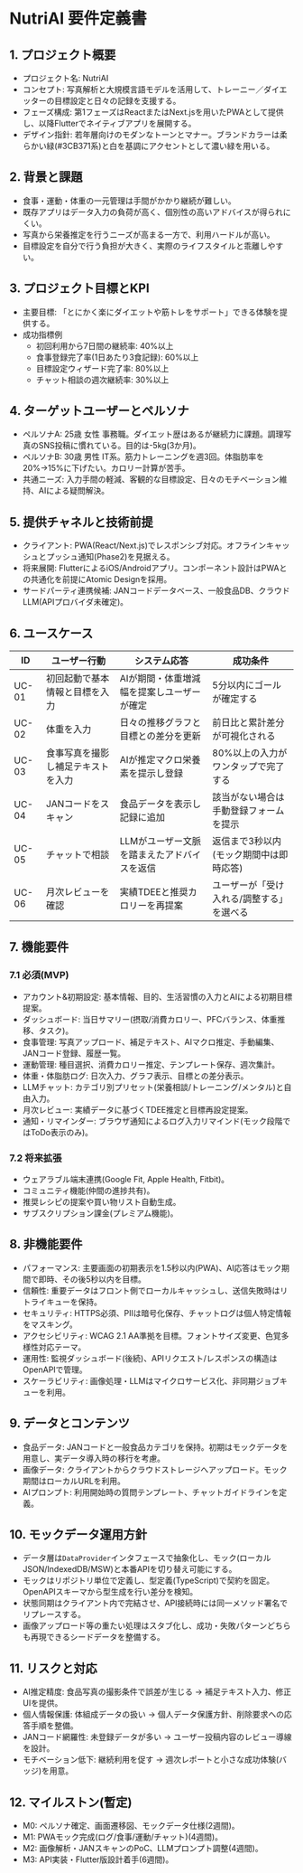 # NutriAI 要件定義書

## 1. プロジェクト概要
- プロジェクト名: NutriAI
- コンセプト: 写真解析と大規模言語モデルを活用して、トレーニー／ダイエッターの目標設定と日々の記録を支援する。
- フェーズ構成: 第1フェーズはReactまたはNext.jsを用いたPWAとして提供し、以降Flutterでネイティブアプリを展開する。
- デザイン指針: 若年層向けのモダンなトーンとマナー。ブランドカラーは柔らかい緑(#3CB371系)と白を基調にアクセントとして濃い緑を用いる。

## 2. 背景と課題
- 食事・運動・体重の一元管理は手間がかかり継続が難しい。
- 既存アプリはデータ入力の負荷が高く、個別性の高いアドバイスが得られにくい。
- 写真から栄養推定を行うニーズが高まる一方で、利用ハードルが高い。
- 目標設定を自分で行う負担が大きく、実際のライフスタイルと乖離しやすい。

## 3. プロジェクト目標とKPI
- 主要目標: 「とにかく楽にダイエットや筋トレをサポート」できる体験を提供する。
- 成功指標例
  - 初回利用から7日間の継続率: 40%以上
  - 食事登録完了率(1日あたり3食記録): 60%以上
  - 目標設定ウィザード完了率: 80%以上
  - チャット相談の週次継続率: 30%以上

## 4. ターゲットユーザーとペルソナ
- ペルソナA: 25歳 女性 事務職。ダイエット歴はあるが継続力に課題。調理写真のSNS投稿に慣れている。目的は-5kg(3か月)。
- ペルソナB: 30歳 男性 IT系。筋力トレーニングを週3回。体脂肪率を20%→15%に下げたい。カロリー計算が苦手。
- 共通ニーズ: 入力手間の軽減、客観的な目標設定、日々のモチベーション維持、AIによる疑問解決。

## 5. 提供チャネルと技術前提
- クライアント: PWA(React/Next.js)でレスポンシブ対応。オフラインキャッシュとプッシュ通知(Phase2)を見据える。
- 将来展開: FlutterによるiOS/Androidアプリ。コンポーネント設計はPWAとの共通化を前提にAtomic Designを採用。
- サードパーティ連携候補: JANコードデータベース、一般食品DB、クラウドLLM(APIプロバイダ未確定)。

## 6. ユースケース
| ID | ユーザー行動 | システム応答 | 成功条件 |
| --- | --- | --- | --- |
| UC-01 | 初回起動で基本情報と目標を入力 | AIが期間・体重増減幅を提案しユーザーが確定 | 5分以内にゴールが確定する |
| UC-02 | 体重を入力 | 日々の推移グラフと目標との差分を更新 | 前日比と累計差分が可視化される |
| UC-03 | 食事写真を撮影し補足テキストを入力 | AIが推定マクロ栄養素を提示し登録 | 80%以上の入力がワンタップで完了する |
| UC-04 | JANコードをスキャン | 食品データを表示し記録に追加 | 該当がない場合は手動登録フォームを提示 |
| UC-05 | チャットで相談 | LLMがユーザー文脈を踏まえたアドバイスを返信 | 返信まで3秒以内(モック期間中は即時応答) |
| UC-06 | 月次レビューを確認 | 実績TDEEと推奨カロリーを再提案 | ユーザーが「受け入れる/調整する」を選べる |

## 7. 機能要件
### 7.1 必須(MVP)
- アカウント&初期設定: 基本情報、目的、生活習慣の入力とAIによる初期目標提案。
- ダッシュボード: 当日サマリー(摂取/消費カロリー、PFCバランス、体重推移、タスク)。
- 食事管理: 写真アップロード、補足テキスト、AIマクロ推定、手動編集、JANコード登録、履歴一覧。
- 運動管理: 種目選択、消費カロリー推定、テンプレート保存、週次集計。
- 体重・体脂肪ログ: 日次入力、グラフ表示、目標との差分表示。
- LLMチャット: カテゴリ別プリセット(栄養相談/トレーニング/メンタル)と自由入力。
- 月次レビュー: 実績データに基づくTDEE推定と目標再設定提案。
- 通知・リマインダー: ブラウザ通知によるログ入力リマインド(モック段階ではToDo表示のみ)。

### 7.2 将来拡張
- ウェアラブル端末連携(Google Fit, Apple Health, Fitbit)。
- コミュニティ機能(仲間の進捗共有)。
- 推奨レシピの提案や買い物リスト自動生成。
- サブスクリプション課金(プレミアム機能)。

## 8. 非機能要件
- パフォーマンス: 主要画面の初期表示を1.5秒以内(PWA)、AI応答はモック期間で即時、その後5秒以内を目標。
- 信頼性: 重要データはフロント側でローカルキャッシュし、送信失敗時はリトライキューを保持。
- セキュリティ: HTTPS必須、PIIは暗号化保存、チャットログは個人特定情報をマスキング。
- アクセシビリティ: WCAG 2.1 AA準拠を目標。フォントサイズ変更、色覚多様性対応テーマ。
- 運用性: 監視ダッシュボード(後続)、APIリクエスト/レスポンスの構造はOpenAPIで管理。
- スケーラビリティ: 画像処理・LLMはマイクロサービス化、非同期ジョブキューを利用。

## 9. データとコンテンツ
- 食品データ: JANコードと一般食品カテゴリを保持。初期はモックデータを用意し、実データ導入時の移行を考慮。
- 画像データ: クライアントからクラウドストレージへアップロード。モック期間はローカルURLを利用。
- AIプロンプト: 利用開始時の質問テンプレート、チャットガイドラインを定義。

## 10. モックデータ運用方針
- データ層は`DataProvider`インタフェースで抽象化し、モック(ローカルJSON/IndexedDB/MSW)と本番APIを切り替え可能にする。
- モックはリポジトリ単位で定義し、型定義(TypeScript)で契約を固定。OpenAPIスキーマから型生成を行い差分を検知。
- 状態同期はクライアント内で完結させ、API接続時には同一メソッド署名でリプレースする。
- 画像アップロード等の重たい処理はスタブ化し、成功・失敗パターンどちらも再現できるシードデータを整備する。

## 11. リスクと対応
- AI推定精度: 食品写真の撮影条件で誤差が生じる → 補足テキスト入力、修正UIを提供。
- 個人情報保護: 体組成データの扱い → 個人データ保護方針、削除要求への応答手順を整備。
- JANコード網羅性: 未登録データが多い → ユーザー投稿内容のレビュー導線を設計。
- モチベーション低下: 継続利用を促す → 週次レポートと小さな成功体験(バッジ)を用意。

## 12. マイルストン(暫定)
- M0: ペルソナ確定、画面遷移図、モックデータ仕様(2週間)。
- M1: PWAモック完成(ログ/食事/運動/チャット)(4週間)。
- M2: 画像解析・JANスキャンのPoC、LLMプロンプト調整(4週間)。
- M3: API実装・Flutter版設計着手(6週間)。
